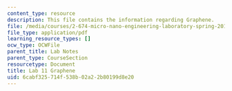 ```yaml
---
content_type: resource
description: This file contains the information regarding Graphene.
file: /media/courses/2-674-micro-nano-engineering-laboratory-spring-2016/6cabf325714f538b02a22b80199d8e20_MIT2_674S16_LabNote11.pdf
file_type: application/pdf
learning_resource_types: []
ocw_type: OCWFile
parent_title: Lab Notes
parent_type: CourseSection
resourcetype: Document
title: Lab 11 Graphene
uid: 6cabf325-714f-538b-02a2-2b80199d8e20
---
```

